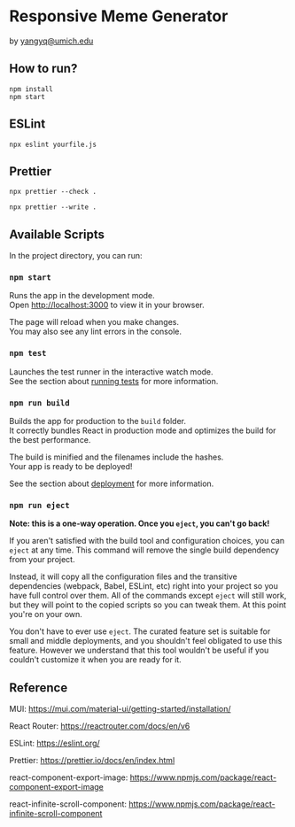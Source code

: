 # Responsive Meme Generator

by yangyq@umich.edu

## How to run?

```
npm install
npm start
```

## ESLint

```
npx eslint yourfile.js
```

## Prettier

```
npx prettier --check .
```

```
npx prettier --write .
```

## Available Scripts

In the project directory, you can run:

### `npm start`

Runs the app in the development mode.\
Open [http://localhost:3000](http://localhost:3000) to view it in your browser.

The page will reload when you make changes.\
You may also see any lint errors in the console.

### `npm test`

Launches the test runner in the interactive watch mode.\
See the section about [running tests](https://facebook.github.io/create-react-app/docs/running-tests) for more information.

### `npm run build`

Builds the app for production to the `build` folder.\
It correctly bundles React in production mode and optimizes the build for the best performance.

The build is minified and the filenames include the hashes.\
Your app is ready to be deployed!

See the section about [deployment](https://facebook.github.io/create-react-app/docs/deployment) for more information.

### `npm run eject`

**Note: this is a one-way operation. Once you `eject`, you can't go back!**

If you aren't satisfied with the build tool and configuration choices, you can `eject` at any time. This command will remove the single build dependency from your project.

Instead, it will copy all the configuration files and the transitive dependencies (webpack, Babel, ESLint, etc) right into your project so you have full control over them. All of the commands except `eject` will still work, but they will point to the copied scripts so you can tweak them. At this point you're on your own.

You don't have to ever use `eject`. The curated feature set is suitable for small and middle deployments, and you shouldn't feel obligated to use this feature. However we understand that this tool wouldn't be useful if you couldn't customize it when you are ready for it.

## Reference

MUI: https://mui.com/material-ui/getting-started/installation/

React Router: https://reactrouter.com/docs/en/v6

ESLint: https://eslint.org/

Prettier: https://prettier.io/docs/en/index.html

react-component-export-image: https://www.npmjs.com/package/react-component-export-image

react-infinite-scroll-component: https://www.npmjs.com/package/react-infinite-scroll-component
